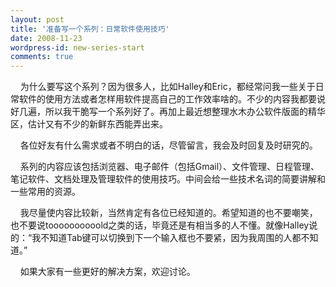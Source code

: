 ```yaml
---
layout: post
title: '准备写一个系列：日常软件使用技巧'
date: 2008-11-23
wordpress-id: new-series-start
comments: true
---
```

<p>&#160;&#160;&#160; 为什么要写这个系列？因为很多人，比如Halley和Eric，都经常问我一些关于日常软件的使用方法或者怎样用软件提高自己的工作效率啥的。不少的内容我都要说好几遍，所以我干脆写一个系列好了。再加上最近想整理水木办公软件版面的精华区，估计又有不少的新鲜东西能弄出来。</p>  <p>&#160;&#160;&#160; 各位好友有什么需求或者不明白的话，尽管留言，我会及时回复及时研究的。</p>  <p>&#160;&#160;&#160; 系列的内容应该包括浏览器、电子邮件（包括Gmail）、文件管理、日程管理、笔记软件、文档处理及管理软件的使用技巧。中间会给一些技术名词的简要讲解和一些常用的资源。</p>  <p>&#160;&#160;&#160; 我尽量使内容比较新，当然肯定有各位已经知道的。希望知道的也不要嘲笑，也不要说toooooooooold之类的话，毕竟还是有相当多的人不懂。就像Halley说的：“我不知道Tab键可以切换到下一个输入框也不要紧，因为我周围的人都不知道。”</p>  <p>&#160;&#160;&#160; 如果大家有一些更好的解决方案，欢迎讨论。</p>
